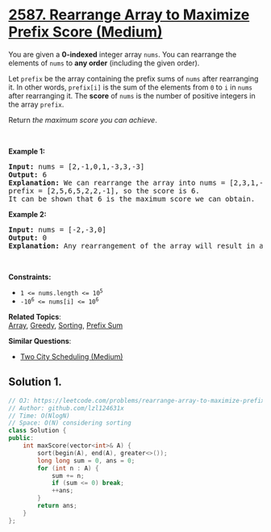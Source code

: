 # [2587. Rearrange Array to Maximize Prefix Score (Medium)](https://leetcode.com/problems/rearrange-array-to-maximize-prefix-score)

<p>You are given a <strong>0-indexed</strong> integer array <code>nums</code>. You can rearrange the elements of <code>nums</code> to <strong>any order</strong> (including the given order).</p>
<p>Let <code>prefix</code> be the array containing the prefix sums of <code>nums</code> after rearranging it. In other words, <code>prefix[i]</code> is the sum of the elements from <code>0</code> to <code>i</code> in <code>nums</code> after rearranging it. The <strong>score</strong> of <code>nums</code> is the number of positive integers in the array <code>prefix</code>.</p>
<p>Return <em>the maximum score you can achieve</em>.</p>
<p>&nbsp;</p>
<p><strong class="example">Example 1:</strong></p>
<pre><strong>Input:</strong> nums = [2,-1,0,1,-3,3,-3]
<strong>Output:</strong> 6
<strong>Explanation:</strong> We can rearrange the array into nums = [2,3,1,-1,-3,0,-3].
prefix = [2,5,6,5,2,2,-1], so the score is 6.
It can be shown that 6 is the maximum score we can obtain.
</pre>
<p><strong class="example">Example 2:</strong></p>
<pre><strong>Input:</strong> nums = [-2,-3,0]
<strong>Output:</strong> 0
<strong>Explanation:</strong> Any rearrangement of the array will result in a score of 0.
</pre>
<p>&nbsp;</p>
<p><strong>Constraints:</strong></p>
<ul>
	<li><code>1 &lt;= nums.length &lt;= 10<sup>5</sup></code></li>
	<li><code>-10<sup>6</sup> &lt;= nums[i] &lt;= 10<sup>6</sup></code></li>
</ul>

**Related Topics**:  
[Array](https://leetcode.com/tag/array/), [Greedy](https://leetcode.com/tag/greedy/), [Sorting](https://leetcode.com/tag/sorting/), [Prefix Sum](https://leetcode.com/tag/prefix-sum/)

**Similar Questions**:
* [Two City Scheduling (Medium)](https://leetcode.com/problems/two-city-scheduling/)

## Solution 1.

```cpp
// OJ: https://leetcode.com/problems/rearrange-array-to-maximize-prefix-score
// Author: github.com/lzl124631x
// Time: O(NlogN)
// Space: O(N) considering sorting
class Solution {
public:
    int maxScore(vector<int>& A) {
        sort(begin(A), end(A), greater<>());
        long long sum = 0, ans = 0;
        for (int n : A) {
            sum += n;
            if (sum <= 0) break;
            ++ans;
        }
        return ans;
    }
};
```